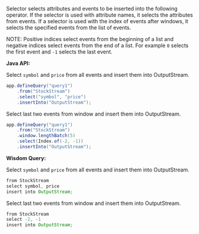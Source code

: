 Selector selects attributes and events to be inserted into the following operator. If the selector is used with attribute names, it selects the attributes from events. If a selector is used with the index of events after windows, it selects the specified events from the list of events.

NOTE: Positive indices select events from the beginning of a list and negative indices select events from the end of a list. For example `0` selects the first event and `-1` selects the last event.

**Java API:**

Select `symbol` and `price` from all events and insert them into OutputStream.

```java
app.defineQuery("query1")
    .from("StockStream")
    .select("symbol", "price")
    .insertInto("OutputStream");
```

Select last two events from window and insert them into OutputStream.

```java
app.defineQuery("query1")
    .from("StockStream")
    .window.lengthBatch(5)
    .select(Index.of(-2, -1))
    .insertInto("OutputStream");
```

**Wisdom Query:**

Select `symbol` and `price` from all events and insert them into OutputStream.

```java
from StockStream
select symbol, price
insert into OutputStream;
```

Select last two events from window and insert them into OutputStream.

```java
from StockStream
select -2, -1
insert into OutputStream;
```
